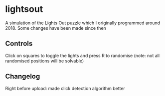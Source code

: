 # lightsout
A simulation of the Lights Out puzzle which I originally programmed around 2018. Some changes have been made since then

## Controls
Click on squares to toggle the lights and press R to randomise (note: not all randomised positions will be solvable)

## Changelog
Right before upload: made click detection algorithm better
